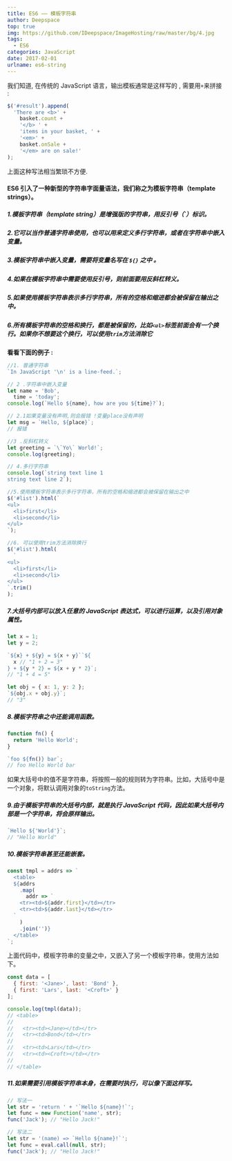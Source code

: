 ```yaml
---
title: ES6 —— 模板字符串
author: Deepspace
top: true
img: https://github.com/IDeepspace/ImageHosting/raw/master/bg/4.jpg
tags:
  - ES6
categories: JavaScript
date: 2017-02-01
urlname: es6-string
---
```


<!-- ## ES6 —— 模板字符串 -->

我们知道, 在传统的 JavaScript 语言，输出模板通常是这样写的 , 需要用`+`来拼接 :

```javascript
$('#result').append(
  'There are <b>' +
    basket.count +
    '</b> ' +
    'items in your basket, ' +
    '<em>' +
    basket.onSale +
    '</em> are on sale!'
);
```

上面这种写法相当繁琐不方便.

<!-- more -->

#### ES6 引入了一种新型的字符串字面量语法，我们称之为模板字符串（template strings）。

##### 1.模板字符串（template string）是增强版的字符串，用反引号（`）标识。

##### 2.它可以当作普通字符串使用，也可以用来定义多行字符串，或者在字符串中嵌入变量。

##### 3.模板字符串中嵌入变量，需要将变量名写在 `${}` 之中 。

##### 4.如果在模板字符串中需要使用反引号，则前面要用反斜杠转义。

##### 5.如果使用模板字符串表示多行字符串，所有的空格和缩进都会被保留在输出之中。

##### 6.所有模板字符串的空格和换行，都是被保留的，比如`<ul>`标签前面会有一个换行。如果你不想要这个换行，可以使用`trim`方法消除它

**看看下面的例子 :**

```javascript
//1. 普通字符串
`In JavaScript '\n' is a line-feed.`;

// 2 .字符串中嵌入变量
let name = 'Bob',
  time = 'today';
console.log(`Hello ${name}, how are you ${time}?`);

// 2.1如果变量没有声明,则会报错 !变量place没有声明
let msg = `Hello, ${place}`;
// 报错

//3 .反斜杠转义
let greeting = `\`Yo\` World!`;
console.log(greeting);

// 4.多行字符串
console.log(`string text line 1
string text line 2`);

//5.使用模板字符串表示多行字符串，所有的空格和缩进都会被保留在输出之中
$('#list').html(`
<ul>
  <li>first</li>
  <li>second</li>
</ul>
`);

//6. 可以使用trim方法消除换行
$('#list').html(
  `
<ul>
  <li>first</li>
  <li>second</li>
</ul>
`.trim()
);
```

##### 7.大括号内部可以放入任意的 JavaScript 表达式，可以进行运算，以及引用对象属性。

```javascript
let x = 1;
let y = 2;

`${x} + ${y} = ${x + y}``${
  x // "1 + 2 = 3"
} + ${y * 2} = ${x + y * 2}`;
// "1 + 4 = 5"

let obj = { x: 1, y: 2 };
`${obj.x + obj.y}`;
// "3"
```

##### 8.模板字符串之中还能调用函数。

```javascript
function fn() {
  return 'Hello World';
}

`foo ${fn()} bar`;
// foo Hello World bar
```

如果大括号中的值不是字符串，将按照一般的规则转为字符串。比如，大括号中是一个对象，将默认调用对象的`toString`方法。

##### 9.由于模板字符串的大括号内部，就是执行 JavaScript 代码，因此如果大括号内部是一个字符串，将会原样输出。

```javascript
`Hello ${'World'}`;
// "Hello World"
```

##### 10.模板字符串甚至还能嵌套。

```javascript
const tmpl = addrs => `
  <table>
  ${addrs
    .map(
      addr => `
    <tr><td>${addr.first}</td></tr>
    <tr><td>${addr.last}</td></tr>
  `
    )
    .join('')}
  </table>
`;
```

上面代码中，模板字符串的变量之中，又嵌入了另一个模板字符串，使用方法如下。

```javascript
const data = [
  { first: '<Jane>', last: 'Bond' },
  { first: 'Lars', last: '<Croft>' }
];

console.log(tmpl(data));
// <table>
//
//   <tr><td><Jane></td></tr>
//   <tr><td>Bond</td></tr>
//
//   <tr><td>Lars</td></tr>
//   <tr><td><Croft></td></tr>
//
// </table>
```

##### 11.如果需要引用模板字符串本身，在需要时执行，可以像下面这样写。

```javascript
// 写法一
let str = 'return ' + '`Hello ${name}!`';
let func = new Function('name', str);
func('Jack'); // "Hello Jack!"

// 写法二
let str = '(name) => `Hello ${name}!`';
let func = eval.call(null, str);
func('Jack'); // "Hello Jack!"
```

